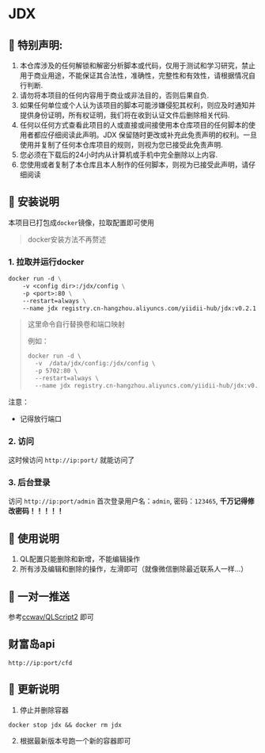 # JDX

## 📢 特别声明:

1. 本仓库涉及的任何解锁和解密分析脚本或代码，仅用于测试和学习研究，禁止用于商业用途，不能保证其合法性，准确性，完整性和有效性，请根据情况自行判断.
2. 请勿将本项目的任何内容用于商业或非法目的，否则后果自负.
3. 如果任何单位或个人认为该项目的脚本可能涉嫌侵犯其权利，则应及时通知并提供身份证明，所有权证明，我们将在收到认证文件后删除相关代码.
4. 任何以任何方式查看此项目的人或直接或间接使用本仓库项目的任何脚本的使用者都应仔细阅读此声明。JDX 保留随时更改或补充此免责声明的权利。一旦使用并复制了任何本仓库项目的规则，则视为您已接受此免责声明.
5. 您必须在下载后的24小时内从计算机或手机中完全删除以上内容.
6. 您使用或者复制了本仓库且本人制作的任何脚本，则视为已接受此声明，请仔细阅读

## 🐳 安装说明

本项目已打包成`docker`镜像，拉取配置即可使用
> docker安装方法不再赘述

### 1. 拉取并运行docker

```dockerfile
docker run -d \
    -v <config dir>:/jdx/config \
    -p <port>:80 \
    --restart=always \
    --name jdx registry.cn-hangzhou.aliyuncs.com/yiidii-hub/jdx:v0.2.1
```
> 这里命令自行替换卷和端口映射
> 
> 例如：
> ```dockerfile
> docker run -d \
>   -v  /data/jdx/config:/jdx/config \
>   -p 5702:80 \
>   --restart=always \
>   --name jdx registry.cn-hangzhou.aliyuncs.com/yiidii-hub/jdx:v0.2.1
> ```
> 
注意：
 - 记得放行端口

### 2. 访问
这时候访问 `http://ip:port/` 就能访问了

### 3. 后台登录
访问 `http://ip:port/admin`
首次登录用户名：`admin`, 密码：`123465`, **千万记得修改密码！！！！！**

## 📃 使用说明
1. QL配置只能删除和新增，不能编辑操作
2. 所有涉及编辑和删除的操作，左滑即可（就像微信删除最近联系人一样...）

## 📌 一对一推送
参考[ccwav/QLScript2](https://github.com/ccwav/QLScript2) 即可

## 财富岛api
`http://ip:port/cfd`

## 🥂 更新说明
1. 停止并删除容器
```shell
docker stop jdx && docker rm jdx
```
2. 根据最新版本号跑一个新的容器即可